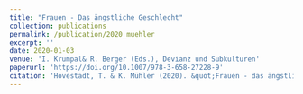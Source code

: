 ```yaml
---
title: "Frauen - Das ängstliche Geschlecht"
collection: publications
permalink: /publication/2020_muehler
excerpt: ''
date: 2020-01-03
venue: 'I. Krumpal& R. Berger (Eds.), Devianz und Subkulturen'
paperurl: 'https://doi.org/10.1007/978-3-658-27228-9'
citation: 'Hovestadt, T. & K. Mühler (2020). &quot;Frauen - das ängstliche Geschlecht?&quot; Pp. 279-316 in: I. Krumpal& R. Berger (Hrsg.), <i>Devianz und Subkulturen</i>. Wiesbaden: Springer Fachmedien Wiesbaden. '
---
```

